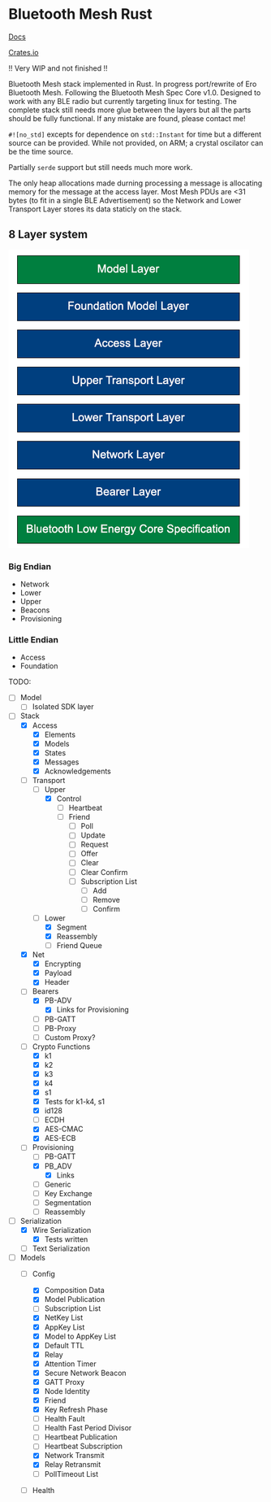 # Bluetooth Mesh Rust

[Docs](https://docs.rs/bluetooth_mesh/)

[Crates.io](https://crates.io/crates/bluetooth_mesh)

!! Very WIP and not finished !!

Bluetooth Mesh stack implemented in Rust. In progress port/rewrite of Ero Bluetooth Mesh. Following the Bluetooth Mesh Spec Core v1.0. Designed to work with any BLE radio but currently targeting linux for testing. The complete stack still needs more glue between the layers but all the parts should be fully functional. If any mistake are found, please contact me!

`#![no_std]` excepts for dependence on `std::Instant` for time but a different source can be provided. While not provided, on ARM; a crystal oscilator can be the time source. 

Partially `serde` support but still needs much more work.

The only heap allocations made durning processing a message is allocating memory for the message at the access layer. Most Mesh PDUs are <31 bytes (to fit in a single BLE Advertisement) so the Network and Lower Transport Layer stores its data staticly on the stack.

## 8 Layer system
![The 8 Layer of the Bluetooth Mesh Stack](/mesh_layout.PNG)

### Big Endian
- Network
- Lower
- Upper
- Beacons
- Provisioning
### Little Endian
- Access
- Foundation


TODO:
- [ ] Model
  - [ ] Isolated SDK layer
- [ ] Stack
  - [x] Access
    - [x] Elements
    - [x] Models
    - [x] States
    - [x] Messages
    - [x] Acknowledgements
  - [ ] Transport
    - [ ] Upper
      - [x] Control
        - [ ] Heartbeat
        - [ ] Friend
          - [ ] Poll
          - [ ] Update
          - [ ] Request
          - [ ] Offer
          - [ ] Clear
          - [ ] Clear Confirm
          - [ ] Subscription List
            - [ ] Add
            - [ ] Remove
            - [ ] Confirm
    - [ ] Lower
      - [x] Segment
      - [x] Reassembly
      - [ ] Friend Queue
  - [x] Net
    - [x] Encrypting
    - [x] Payload
    - [x] Header
  - [ ] Bearers
    - [x] PB-ADV
      - [x] Links for Provisioning
    - [ ] PB-GATT
    - [ ] PB-Proxy
    - [ ] Custom Proxy?
  - [ ] Crypto Functions
    - [x] k1
    - [x] k2
    - [x] k3
    - [x] k4
    - [x] s1
    - [x] Tests for k1-k4, s1
    - [x] id128
    - [ ] ECDH
    - [x] AES-CMAC
    - [x] AES-ECB
  - [ ] Provisioning
    - [ ] PB-GATT
    - [x] PB_ADV
      - [x] Links
    - [ ] Generic
    - [ ] Key Exchange
    - [ ] Segmentation
    - [ ] Reassembly
    
- [ ] Serialization
  - [x] Wire Serialization
    - [x] Tests written
  - [ ] Text Serialization

- [ ] Models
  - [ ] Config
    - [x] Composition Data
    - [x] Model Publication
    - [ ] Subscription List
    - [x] NetKey List
    - [x] AppKey List
    - [x] Model to AppKey List
    - [x] Default TTL
    - [x] Relay
    - [x] Attention Timer
    - [x] Secure Network Beacon
    - [x] GATT Proxy
    - [x] Node Identity
    - [x] Friend
    - [x] Key Refresh Phase
    - [ ] Health Fault
    - [ ] Health Fast Period Divisor
    - [ ] Heartbeat Publication
    - [ ] Heartbeat Subscription
    - [x] Network Transmit
    - [x] Relay Retransmit
    - [ ] PollTimeout List
  - [ ] Health
  
